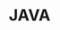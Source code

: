 ---
title: "JAVA"
layout: tag
permalink: /tags/java/
author_profile: true
sidebar_main: true
taxonomy: JAVA
---